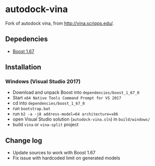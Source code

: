 # autodock-vina
Fork of autodock vina, from http://vina.scripps.edu/.

## Depedencies
*  [Boost 1.67](https://www.boost.org/doc/libs/1_67_0/) 

## Installation

### Windows (Visual Studio 2017)
 * Download and unpack Boost into `dependencies/boost_1_67_0`
 * Start `x64 Native Tools Command Prompt for VS 2017`
 * cd into `dependencies/boost_1_67_0`
 * run `bootstrap.bat`
 * run `b2 -a -j8 address-model=64 architecture=x86`
 * open Visual Studio solution (`autodock-vina.sln`) in `build/windows/`
 * build `vina` or `vina-split` project

## Change log
 * Update sources to work with Boost 1.67
 * Fix issue with hardcoded limit on generated models
